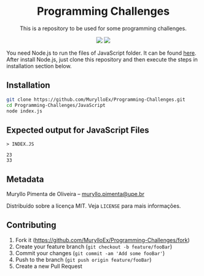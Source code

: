 <h1 align="center">Programming Challenges</h1>
<p align="center">This is a repository to be used for some programming challenges.</p>

<p align="center">
  <img src="https://badgen.net/badge/technology/JavaScript/blue?icon=label"/>
  <img src="https://badgen.net/badge/author/MurylloEx/red?icon=label"/>
</p>

You need Node.js to run the files of JavaScript folder. It can be found [here](https://nodejs.org/en/download/). After install Node.js, just clone this repository and then execute the steps in installation section below.

## Installation

```sh
git clone https://github.com/MurylloEx/Programming-Challenges.git
cd Programming-Challenges/JavaScript
node index.js
```

## Expected output for JavaScript Files

``> INDEX.JS``

```
23
33
```

## Metadata

Muryllo Pimenta de Oliveira – muryllo.pimenta@upe.br

Distribuído sobre a licença MIT. Veja ``LICENSE`` para mais informações.

## Contributing

1. Fork it (<https://github.com/MurylloEx/Programming-Challenges/fork>)
2. Create your feature branch (`git checkout -b feature/fooBar`)
3. Commit your changes (`git commit -am 'Add some fooBar'`)
4. Push to the branch (`git push origin feature/fooBar`)
5. Create a new Pull Request


